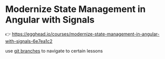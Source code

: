 # Modernize State Management in Angular with Signals

👉 https://egghead.io/courses/modernize-state-management-in-angular-with-signals-6e7ea1c2

use [git branches](https://github.com/ducin/egghead-angular-signals/branches) to navigate to certain lessons
